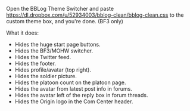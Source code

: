 Open the BBLog Theme Switcher and paste https://dl.dropbox.com/u/52934003/bblog-clean/bblog-clean.css to the custom theme box, and you're done.
(BF3 only)

What it does:
 * Hides the huge start page buttons.
 * Hides the BF3/MOHW switcher.
 * Hides the Twitter feed.
 * Hides the footer.
 * Hides profile/avatar (top right).
 * Hides the soldier picture.
 * Hides the platoon count on the platoon page.
 * Hides the avatar from latest post info in forums.
 * Hides the avatar left of the reply box in forum threads.
 * Hides the Origin logo in the Com Center header.